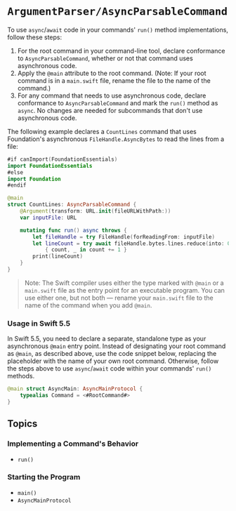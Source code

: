 # ``ArgumentParser/AsyncParsableCommand``

To use `async`/`await` code in your commands' `run()` method implementations, follow these steps:

1. For the root command in your command-line tool, declare conformance to `AsyncParsableCommand`, whether or not that command uses asynchronous code.
2. Apply the `@main` attribute to the root command. (Note: If your root command is in a `main.swift` file, rename the file to the name of the command.)
3. For any command that needs to use asynchronous code, declare conformance to `AsyncParsableCommand` and mark the `run()` method as `async`. No changes are needed for subcommands that don't use asynchronous code.

The following example declares a `CountLines` command that uses Foundation's asynchronous `FileHandle.AsyncBytes` to read the lines from a file: 

```swift
#if canImport(FoundationEssentials)
import FoundationEssentials
#else
import Foundation
#endif

@main
struct CountLines: AsyncParsableCommand {
    @Argument(transform: URL.init(fileURLWithPath:))
    var inputFile: URL

    mutating func run() async throws {
        let fileHandle = try FileHandle(forReadingFrom: inputFile)
        let lineCount = try await fileHandle.bytes.lines.reduce(into: 0) 
            { count, _ in count += 1 }
        print(lineCount)
    }
}
```

> Note: The Swift compiler uses either the type marked with `@main` or a `main.swift` file as the entry point for an executable program. You can use either one, but not both — rename your `main.swift` file to the name of the command when you add `@main`.

### Usage in Swift 5.5

In Swift 5.5, you need to declare a separate, standalone type as your asynchronous `@main` entry point. Instead of designating your root command as `@main`, as described above, use the code snippet below, replacing the placeholder with the name of your own root command. Otherwise, follow the steps above to use `async`/`await` code within your commands' `run()` methods.

```swift
@main struct AsyncMain: AsyncMainProtocol {
    typealias Command = <#RootCommand#>
}
```

## Topics

### Implementing a Command's Behavior

- ``run()``

### Starting the Program

- ``main()``
- ``AsyncMainProtocol``

